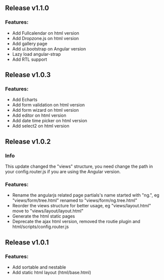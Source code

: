 ## Release v1.1.0

### Features:
	
 - Add Fullcalendar on html version
 - Add Dropzone.js on html version
 - Add gallery page
 - Add ui.bootstrap on Angular version
 - Lazy load angular-strap
 - Add RTL support


## Release v1.0.3

### Features:
	
 - Add Echarts
 - Add form validation on html version
 - Add form wizard on html version
 - Add editor on html version
 - Add date time picker on html version
 - Add select2 on html version


## Release v1.0.2

### Info

This update changed the "views" structure, you need change the path in your config.router.js if you are using the Angular version. 

### Features:

 - Rename the angularjs related page partials's name started with "ng.", eg "views/form/tree.html" renamed to "views/form/ng.tree.html"
 - Reorder the views structure for better usage, eg "views/layout.html" move to "views/layout/layout.html"
 - Generate the html static pages
 - Deprecate the ajax html version, removed the routie plugin and html/scripts/config.router.js


## Release v1.0.1

### Features:

 - Add sortable and nestable
 - Add static html layout (html/base.html)
